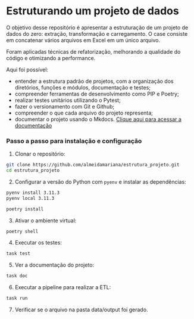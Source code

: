 # Estruturando um projeto de dados

 
 O objetivo desse repositório é apresentar a estruturação de um projeto de dados do zero: extração, transformação e carregamento. O case consiste em concatenar vários arquivos em Excel em um único arquivo.
 
 Foram aplicadas técnicas de refatorização, melhorando a qualidade do código e otimizando a performance.

Aqui foi possível:

* entender a estrutura padrão de projetos, com a organização dos diretórios, funções e módulos, documentação e testes;
* compreender ferramentas de desenvolvimento como PIP e Poetry;
* realizar testes unitários utilizando o Pytest;
* fazer o versionamento com Git e Github;
* compreender o que cada arquivo do projeto representa;
* documentar o projeto usando o Mkdocs. [Clique aqui para acessar a documentação](https://almeidamariana.github.io/estrutura_projeto/)


### Passo a passo para instalação e configuração

1. Clonar o repositório:

```bash
git clone https://github.com/almeidamariana/estrutura_projeto.git
cd estrutura_projeto
```

2. Configurar a versão do Python com `pyenv` e instalar as dependências:

```bash
pyenv install 3.11.3
pyenv local 3.11.3
```

```bash
poetry install
```

3. Ativar o ambiente virtual:

```bash
poetry shell
```

4. Executar os testes:

```bash
task test
```

5. Ver a documentação do projeto:

```bash
task doc
```

6. Executar a pipeline para realizar a ETL:

```bash
task run
```

7. Verificar se o arquivo na pasta data/output foi gerado.